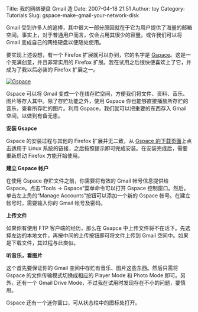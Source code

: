 Title: 我的网络硬盘 Gmail 造
Date: 2007-04-18 21:51
Author: toy
Category: Tutorials
Slug: gspace-make-gmail-your-network-disk

Gmail
受到许多人的追捧，其中很大一部分原因就在于它为用户提供了海量的邮箱空间。事实上，对于普通用户而言，仅会占用其很少的容量。或许我们可以将
Gmail 变成自己的网络硬盘以便随处使用。

要实现上述设想，有一个 Firefox 扩展就可以办到，它的名字是
[Gspace](http://www.getgspace.com/)。这是一个充满创意，并且非常实用的
Firefox 扩展。我在试用之后很快便喜欢上了它，并成为了我以后必装的 Firefox
扩展之一。

[![Gspace](http://i.linuxtoy.org/i/2007/04/gspace_s.jpg)](http://i.linuxtoy.org/i/2007/04/gspace.jpg)

Gspace 可以将 Gmail
变成一个在线存贮空间，方便我们将文件、资料、音乐、图片等存入其中。除了存贮功能之外，使用
Gspace 你也能够直接播放所存贮的音乐，查看所存贮的图片。利用
Gspace，我们就可以把重要的东西存入 Gmail 空间，以做到有备无患。

**安装 Gsapce**

Gspace 的安装过程与其他的 Firefox 扩展并无二致，从 [Gspace
的下载页面](http://www.getgspace.com/download.html)上点击适用于 Linux
系统的链接，之后按照提示即可完成安装。在安装完成后，需要重新启动 Firefox
方能开始使用。

**建立 Gspace 帐户**

在使用 Gspace 存贮文件之前，你需要将有效的 Gmail 帐号信息提供给
Gspace。点击“Tools -> Gspace”菜单命令可以打开 Gspace
控制窗口。然后，单击左上角的“Manage Accounts”按钮可以添加一个新的 Gspace
帐号。在建立帐号时，需要输入你的 Gmail 帐号及密码。

**上传文件**

如果你有使用 FTP 客户端的经历，那么在 Gsapce
中上传文件将不在话下。先选择左边的本地文件，再按中间的上传按钮即可将文件上传到
Gmail 空间中。如果是下载文件，其过程与此类似。

**听音乐，看图片**

这个首先要保证你的 Gmail 空间中存贮有音乐、图片这些东西。然后只需将
Gspace 的文件传输模式切换成相应的 Player Mode 和 Photo Mode
即可。另外，还有一个 Gmail Drive
Mode，不过我在试用时发现存在不小的问题，要慎用。

Gspace 还有一个迷你窗口，可从状态栏中的图标处打开。

